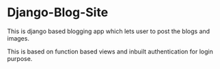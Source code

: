 # Django-Blog-Site

  This is django based blogging app which lets user to post the blogs and images.

   This is based on function based views and inbuilt authentication for login purpose.

